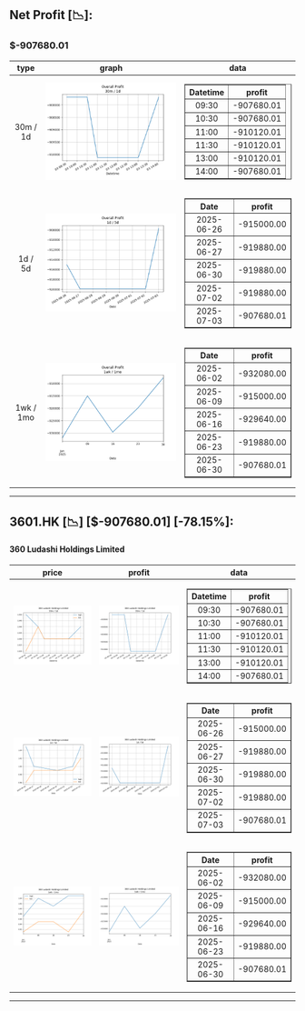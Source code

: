 ## Net Profit [📉]:
### $-907680.01
|type|graph|data|
|:---:|:---:|:---:|
|30m / 1d|![net_profit](image/overall_30m-1d.png)|<table border="1" class="dataframe"> <thead> <tr style="text-align: center;"> <th>Datetime</th> <th>profit</th> </tr> </thead> <tbody> <tr> <td>09:30</td> <td>-907680.01</td> </tr> <tr> <td>10:30</td> <td>-907680.01</td> </tr> <tr> <td>11:00</td> <td>-910120.01</td> </tr> <tr> <td>11:30</td> <td>-910120.01</td> </tr> <tr> <td>13:00</td> <td>-910120.01</td> </tr> <tr> <td>14:00</td> <td>-907680.01</td> </tr> </tbody></table>|
|1d / 5d|![net_profit](image/overall_1d-5d.png)|<table border="1" class="dataframe"> <thead> <tr style="text-align: center;"> <th>Date</th> <th>profit</th> </tr> </thead> <tbody> <tr> <td>2025-06-26</td> <td>-915000.00</td> </tr> <tr> <td>2025-06-27</td> <td>-919880.00</td> </tr> <tr> <td>2025-06-30</td> <td>-919880.00</td> </tr> <tr> <td>2025-07-02</td> <td>-919880.00</td> </tr> <tr> <td>2025-07-03</td> <td>-907680.01</td> </tr> </tbody></table>|
|1wk / 1mo|![net_profit](image/overall_1wk-1mo.png)|<table border="1" class="dataframe"> <thead> <tr style="text-align: center;"> <th>Date</th> <th>profit</th> </tr> </thead> <tbody> <tr> <td>2025-06-02</td> <td>-932080.00</td> </tr> <tr> <td>2025-06-09</td> <td>-915000.00</td> </tr> <tr> <td>2025-06-16</td> <td>-929640.00</td> </tr> <tr> <td>2025-06-23</td> <td>-919880.00</td> </tr> <tr> <td>2025-06-30</td> <td>-907680.01</td> </tr> </tbody></table>|
---
## 3601.HK [📉] [$-907680.01] [-78.15%]:
#### 360 Ludashi Holdings Limited
|price|profit|data|
|:---:|:---:|:---:|
|![price](image/3601.HK_30m-1d_price.png)|![profit](image/3601.HK_30m-1d_profit.png)|<table border="1" class="dataframe"> <thead> <tr style="text-align: center;"> <th>Datetime</th> <th>profit</th> </tr> </thead> <tbody> <tr> <td>09:30</td> <td>-907680.01</td> </tr> <tr> <td>10:30</td> <td>-907680.01</td> </tr> <tr> <td>11:00</td> <td>-910120.01</td> </tr> <tr> <td>11:30</td> <td>-910120.01</td> </tr> <tr> <td>13:00</td> <td>-910120.01</td> </tr> <tr> <td>14:00</td> <td>-907680.01</td> </tr> </tbody></table>|
|![price](image/3601.HK_1d-5d_price.png)|![profit](image/3601.HK_1d-5d_profit.png)|<table border="1" class="dataframe"> <thead> <tr style="text-align: center;"> <th>Date</th> <th>profit</th> </tr> </thead> <tbody> <tr> <td>2025-06-26</td> <td>-915000.00</td> </tr> <tr> <td>2025-06-27</td> <td>-919880.00</td> </tr> <tr> <td>2025-06-30</td> <td>-919880.00</td> </tr> <tr> <td>2025-07-02</td> <td>-919880.00</td> </tr> <tr> <td>2025-07-03</td> <td>-907680.01</td> </tr> </tbody></table>|
|![price](image/3601.HK_1wk-1mo_price.png)|![profit](image/3601.HK_1wk-1mo_profit.png)|<table border="1" class="dataframe"> <thead> <tr style="text-align: center;"> <th>Date</th> <th>profit</th> </tr> </thead> <tbody> <tr> <td>2025-06-02</td> <td>-932080.00</td> </tr> <tr> <td>2025-06-09</td> <td>-915000.00</td> </tr> <tr> <td>2025-06-16</td> <td>-929640.00</td> </tr> <tr> <td>2025-06-23</td> <td>-919880.00</td> </tr> <tr> <td>2025-06-30</td> <td>-907680.01</td> </tr> </tbody></table>|
---
